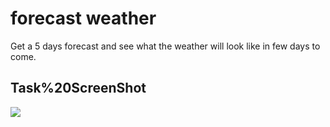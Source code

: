 # forecast weather

Get a 5 days forecast and see what the weather will look like in few days to come.

## Task%20ScreenShot

![](ss/weather_forecast.gif)
